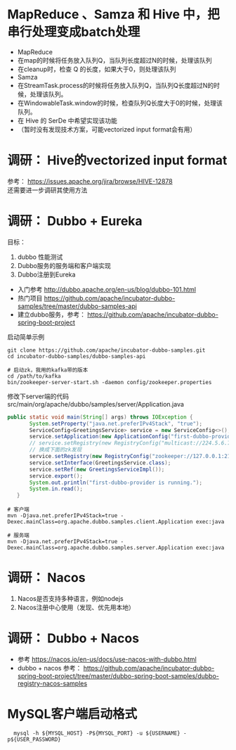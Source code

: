 # MapReduce 、Samza 和 Hive 中，把串行处理变成batch处理
 * MapReduce  
  * 在map的时候将任务放入队列Q，当队列长度超过N的时候，处理该队列
  * 在cleanup时，检查 Q 的长度，如果大于0，则处理该队列
 * Samza
  * 在StreamTask.process的时候将任务放入队列Q，当队列Q长度超过N的时候，处理该队列。
  * 在WindowableTask.window的时候，检查队列Q长度大于0的时候，处理该队列。
 * 在 Hive 的 SerDe 中希望实现该功能
  * （暂时没有发现技术方案，可能vectorized input format会有用）
  
# 调研： Hive的vectorized input format
参考： https://issues.apache.org/jira/browse/HIVE-12878  
还需要进一步调研其使用方法

# 调研： Dubbo + Eureka
目标：
 1. dubbo 性能测试
 1. Dubbo服务的服务端和客户端实现
 1. Dubbo注册到Eureka

* 入门参考 http://dubbo.apache.org/en-us/blog/dubbo-101.html
* 热门项目 https://github.com/apache/incubator-dubbo-samples/tree/master/dubbo-samples-api
* 建立dubbo服务，参考： https://github.com/apache/incubator-dubbo-spring-boot-project 

启动简单示例
 ```shell
 git clone https://github.com/apache/incubator-dubbo-samples.git
 cd incubator-dubbo-samples/dubbo-samples-api
 
 # 启动zk，我用的kafka带的版本
 cd /path/to/kafka
 bin/zookeeper-server-start.sh -daemon config/zookeeper.properties
 ```
 
 修改下server端的代码
 src/main/org/apache/dubbo/samples/server/Application.java
 ```java
 public static void main(String[] args) throws IOException {
        System.setProperty("java.net.preferIPv4Stack", "true");
        ServiceConfig<GreetingsService> service = new ServiceConfig<>();
        service.setApplication(new ApplicationConfig("first-dubbo-provider"));
        // service.setRegistry(new RegistryConfig("multicast://224.5.6.7:1234"));
        // 换成下面的zk发现
        service.setRegistry(new RegistryConfig("zookeeper://127.0.0.1:2181"));
        service.setInterface(GreetingsService.class);
        service.setRef(new GreetingsServiceImpl());
        service.export();
        System.out.println("first-dubbo-provider is running.");
        System.in.read();
    }
 ```
 
 ```shell
 # 客户端
 mvn -Djava.net.preferIPv4Stack=true -Dexec.mainClass=org.apache.dubbo.samples.client.Application exec:java
 
 # 服务端
 mvn -Djava.net.preferIPv4Stack=true -Dexec.mainClass=org.apache.dubbo.samples.server.Application exec:java
 ```



# 调研： Nacos
 1. Nacos是否支持多种语言，例如nodejs
 1. Nacos注册中心使用（发现、优先用本地）
 
# 调研： Dubbo + Nacos
 * 参考 https://nacos.io/en-us/docs/use-nacos-with-dubbo.html
 * dubbo + nacos 参考： https://github.com/apache/incubator-dubbo-spring-boot-project/tree/master/dubbo-spring-boot-samples/dubbo-registry-nacos-samples

# MySQL客户端启动格式
```shell
  mysql -h ${MYSQL_HOST} -P${MYSQL_PORT} -u ${USERNAME} -p${USER_PASSWORD}
```

